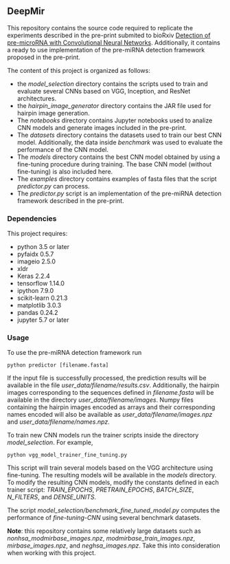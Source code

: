 ## DeepMir


This repository contains the source code required to replicate the experiments described in the pre-print submited to bioRxiv [Detection of pre-microRNA with Convolutional Neural Networks](https://www.biorxiv.org/content/10.1101/840579v1). Additionally, it contains a ready to use implementation of the pre-miRNA detection framework proposed in the pre-print.

The content of this project is organized as follows:
* the *model_selection* directory contains the scripts used to train and evaluate several CNNs based on VGG, Inception, and ResNet architectures.
* the *hairpin_image_generator* directory contains the JAR file used for hairpin image generation.
* The *notebooks* directory contains Jupyter notebooks used to analize CNN models and generate images included in the pre-print.
* The *datasets* directory contains the datasets used to train our best CNN model. Additionally, the data inside *benchmark* was used to evaluate the performance of the CNN model.
* The *models* directory contains the best CNN model obtained by using a fine-tuning procedure during training. The base CNN model (without fine-tuning) is also included here.
* The *examples* directory contains examples of fasta files that the script *predictor.py* can process.
* The *predictor.py* script is an implementation of the pre-miRNA detection framework described in the pre-print.

### Dependencies

This project requires:
* python 3.5 or later
* pyfaidx 0.5.7
* imageio 2.5.0
* xldr
* Keras 2.2.4 
* tensorflow 1.14.0
* ipython 7.9.0
* scikit-learn 0.21.3
* matplotlib 3.0.3
* pandas 0.24.2
* jupyter 5.7 or later

### Usage

To use the pre-miRNA detection framework run
```
python predictor [filename.fasta]
```
If the input file is successfully processed, the prediction results will be available in the file *user_data/filename/results.csv*. Additionally, the hairpin images corresponding to the sequences defined in *filename.fasta* will be available in the directory *user_data/filename/images*. Numpy files containing the hairpin images encoded as arrays and their corresponding names encoded will also be available as *user_data/filename/images.npz* and *user_data/filename/names.npz*.


To train new CNN models run the trainer scripts inside the directory *model_selection*. For example,
```
python vgg_model_trainer_fine_tuning.py
```
This script will train several models based on the VGG architecture using fine-tuning. The resulting models will be available in the *models* directory. To modify the resulting CNN models, modify the constants defined in each trainer script: *TRAIN_EPOCHS*, *PRETRAIN_EPOCHS*, *BATCH_SIZE*, *N_FILTERS*, and *DENSE_UNITS*.

The script *model_selection/benchmark_fine_tuned_model.py* computes the performance of *fine-tuning-CNN* using several benchmark datasets.

**Note**: this repository contains some relatively large datasets such as *nonhsa_modmirbase_images.npz*, *modmirbase_train_images.npz*, *mirbase_images.npz*, and *neghsa_images.npz*. Take this into consideration when working with this project. 
